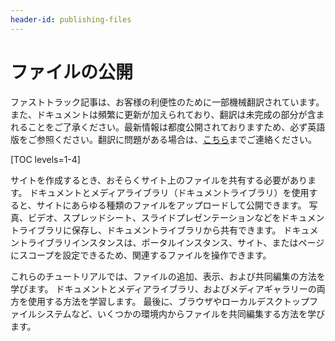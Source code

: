 ```yaml
---
header-id: publishing-files
---
```


# ファイルの公開

<p class="alert alert-info"><span class="wysiwyg-color-blue120">ファストトラック記事は、お客様の利便性のために一部機械翻訳されています。また、ドキュメントは頻繁に更新が加えられており、翻訳は未完成の部分が含まれることをご了承ください。最新情報は都度公開されておりますため、必ず英語版をご参照ください。翻訳に問題がある場合は、<a href="mailto:support-content-jp@liferay.com">こちら</a>までご連絡ください。</span></p>

[TOC levels=1-4]

サイトを作成するとき、おそらくサイト上のファイルを共有する必要があります。 ドキュメントとメディアライブラリ（ドキュメントライブラリ）を使用すると、サイトにあらゆる種類のファイルをアップロードして公開できます。 写真、ビデオ、スプレッドシート、スライドプレゼンテーションなどをドキュメントライブラリに保存し、ドキュメントライブラリから共有できます。 ドキュメントライブラリインスタンスは、ポータルインスタンス、サイト、またはページにスコープを設定できるため、関連するファイルを操作できます。

これらのチュートリアルでは、ファイルの追加、表示、および共同編集の方法を学びます。 ドキュメントとメディアライブラリ、およびメディアギャラリーの両方を使用する方法を学習します。 最後に、ブラウザやローカルデスクトップファイルシステムなど、いくつかの環境内からファイルを共同編集する方法を学びます。
